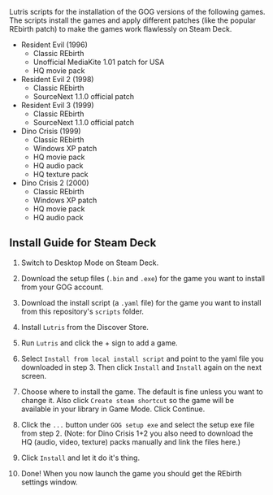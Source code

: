 Lutris scripts for the installation of the GOG versions of the following games. The scripts install the games and apply different patches (like the popular REbirth patch) to make the games work flawlessly on Steam Deck.


- Resident Evil (1996)
  - Classic REbirth
  - Unofficial MediaKite 1.01 patch for USA
  - HQ movie pack
- Resident Evil 2 (1998)
  - Classic REbirth
  - SourceNext 1.1.0 official patch
- Resident Evil 3 (1999)
  - Classic REbirth
  - SourceNext 1.1.0 official patch
- Dino Crisis (1999)
  - Classic REbirth
  - Windows XP patch
  - HQ movie pack
  - HQ audio pack
  - HQ texture pack
- Dino Crisis 2 (2000)
  - Classic REbirth
  - Windows XP patch
  - HQ movie pack
  - HQ audio pack

## **Install Guide for Steam Deck**

1. Switch to Desktop Mode on Steam Deck.

2. Download the setup files (`.bin` and `.exe`) for the game you want to install from your GOG account.

3. Download the install script (a `.yaml` file) for the game you want to install from this repository's `scripts` folder.

4. Install `Lutris` from the Discover Store.

5. Run `Lutris` and click the + sign to add a game.

6. Select `Install from local install script` and point to the yaml file you downloaded in step 3. Then click `Install` and `Install` again on the next screen.

7. Choose where to install the game. The default is fine unless you want to change it. Also click `Create steam shortcut` so the game will be available in your library in Game Mode. Click Continue.

8. Click the `...` button under `GOG setup exe` and select the setup exe file from step 2. (Note: for Dino Crisis 1+2 you also need to download the HQ (audio, video, texture) packs manually and link the files here.)

9. Click `Install` and let it do it's thing.

10. Done! When you now launch the game you should get the REbirth settings window.